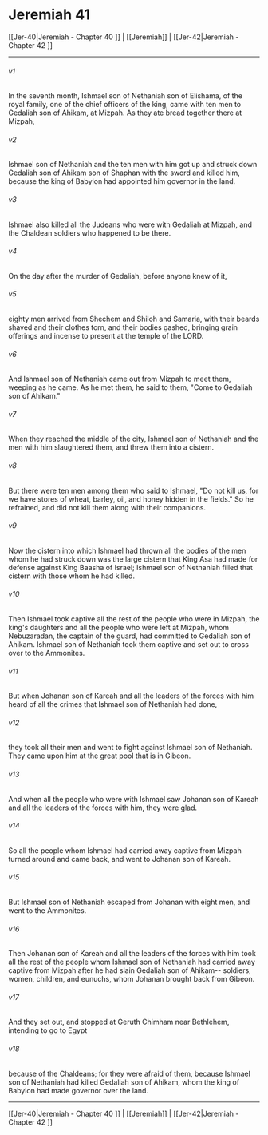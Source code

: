 # Jeremiah 41

[[Jer-40|Jeremiah - Chapter 40 ]] | [[Jeremiah]] | [[Jer-42|Jeremiah - Chapter 42 ]]
***

###### v1
In the seventh month, Ishmael son of Nethaniah son of Elishama, of the royal family, one of the chief officers of the king, came with ten men to Gedaliah son of Ahikam, at Mizpah. As they ate bread together there at Mizpah,
###### v2
Ishmael son of Nethaniah and the ten men with him got up and struck down Gedaliah son of Ahikam son of Shaphan with the sword and killed him, because the king of Babylon had appointed him governor in the land.
###### v3
Ishmael also killed all the Judeans who were with Gedaliah at Mizpah, and the Chaldean soldiers who happened to be there.
###### v4
On the day after the murder of Gedaliah, before anyone knew of it,
###### v5
eighty men arrived from Shechem and Shiloh and Samaria, with their beards shaved and their clothes torn, and their bodies gashed, bringing grain offerings and incense to present at the temple of the LORD.
###### v6
And Ishmael son of Nethaniah came out from Mizpah to meet them, weeping as he came. As he met them, he said to them, "Come to Gedaliah son of Ahikam."
###### v7
When they reached the middle of the city, Ishmael son of Nethaniah and the men with him slaughtered them, and threw them into a cistern.
###### v8
But there were ten men among them who said to Ishmael, "Do not kill us, for we have stores of wheat, barley, oil, and honey hidden in the fields." So he refrained, and did not kill them along with their companions.
###### v9
Now the cistern into which Ishmael had thrown all the bodies of the men whom he had struck down was the large cistern that King Asa had made for defense against King Baasha of Israel; Ishmael son of Nethaniah filled that cistern with those whom he had killed.
###### v10
Then Ishmael took captive all the rest of the people who were in Mizpah, the king's daughters and all the people who were left at Mizpah, whom Nebuzaradan, the captain of the guard, had committed to Gedaliah son of Ahikam. Ishmael son of Nethaniah took them captive and set out to cross over to the Ammonites.
###### v11
But when Johanan son of Kareah and all the leaders of the forces with him heard of all the crimes that Ishmael son of Nethaniah had done,
###### v12
they took all their men and went to fight against Ishmael son of Nethaniah. They came upon him at the great pool that is in Gibeon.
###### v13
And when all the people who were with Ishmael saw Johanan son of Kareah and all the leaders of the forces with him, they were glad.
###### v14
So all the people whom Ishmael had carried away captive from Mizpah turned around and came back, and went to Johanan son of Kareah.
###### v15
But Ishmael son of Nethaniah escaped from Johanan with eight men, and went to the Ammonites.
###### v16
Then Johanan son of Kareah and all the leaders of the forces with him took all the rest of the people whom Ishmael son of Nethaniah had carried away captive from Mizpah after he had slain Gedaliah son of Ahikam-- soldiers, women, children, and eunuchs, whom Johanan brought back from Gibeon.
###### v17
And they set out, and stopped at Geruth Chimham near Bethlehem, intending to go to Egypt
###### v18
because of the Chaldeans; for they were afraid of them, because Ishmael son of Nethaniah had killed Gedaliah son of Ahikam, whom the king of Babylon had made governor over the land.

***

[[Jer-40|Jeremiah - Chapter 40 ]] | [[Jeremiah]] | [[Jer-42|Jeremiah - Chapter 42 ]]
